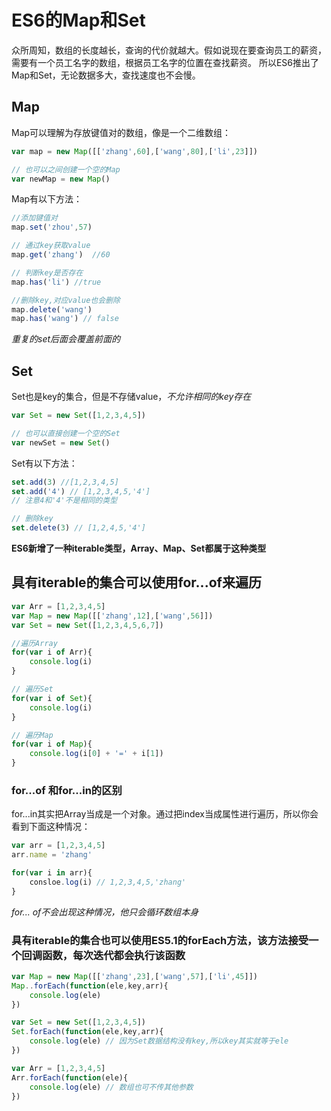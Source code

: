 # ES6的Map和Set

众所周知，数组的长度越长，查询的代价就越大。假如说现在要查询员工的薪资，需要有一个员工名字的数组，根据员工名字的位置在查找薪资。
所以ES6推出了Map和Set，无论数据多大，查找速度也不会慢。

## Map

Map可以理解为存放键值对的数组，像是一个二维数组：
```js
var map = new Map([['zhang',60],['wang',80],['li',23]])

// 也可以之间创建一个空的Map
var newMap = new Map()
```

Map有以下方法：

```js
//添加键值对
map.set('zhou',57)

// 通过key获取value
map.get('zhang')  //60

// 判断key是否存在
map.has('li') //true

//删除key,对应value也会删除
map.delete('wang')
map.has('wang') // false
```
*重复的set后面会覆盖前面的*

## Set
Set也是key的集合，但是不存储value，*不允许相同的key存在*
```js
var Set = new Set([1,2,3,4,5])

// 也可以直接创建一个空的Set
var newSet = new Set()
```

Set有以下方法：

```js
set.add(3) //[1,2,3,4,5]
set.add('4') // [1,2,3,4,5,'4']
// 注意4和'4'不是相同的类型

// 删除key
set.delete(3) // [1,2,4,5,'4']
```

**ES6新增了一种iterable类型，Array、Map、Set都属于这种类型**

## 具有iterable的集合可以使用for...of来遍历

```js
var Arr = [1,2,3,4,5]
var Map = new Map([['zhang',12],['wang',56]])
var Set = new Set([1,2,3,4,5,6,7])

//遍历Array
for(var i of Arr){
    console.log(i)
}

// 遍历Set
for(var i of Set){
    console.log(i)
}

// 遍历Map
for(var i of Map){
    console.log(i[0] + '=' + i[1])
}

```

### for...of 和for...in的区别

for...in其实把Array当成是一个对象。通过把index当成属性进行遍历，所以你会看到下面这种情况：

```js
var arr = [1,2,3,4,5]
arr.name = 'zhang'

for(var i in arr){
    consloe.log(i) // 1,2,3,4,5,'zhang'
}
```

*for... of不会出现这种情况，他只会循环数组本身*

### 具有iterable的集合也可以使用ES5.1的forEach方法，该方法接受一个回调函数，每次迭代都会执行该函数

```js
var Map = new Map([['zhang',23],['wang',57],['li',45]])
Map..forEach(function(ele,key,arr){
    console.log(ele)
})

var Set = new Set([1,2,3,4,5])
Set.forEach(function(ele,key,arr){
    console.log(ele) // 因为Set数据结构没有key,所以key其实就等于ele
})

var Arr = [1,2,3,4,5]
Arr.forEach(function(ele){
    console.log(ele) // 数组也可不传其他参数
})
```
